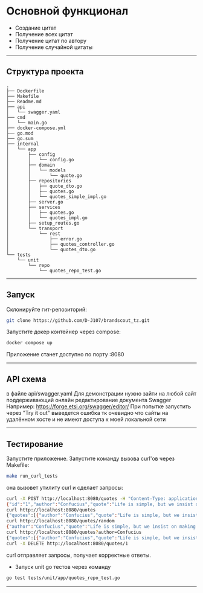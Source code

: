 
# Основной функционал

* Создание цитат 
* Получение всех цитат
* Получение цитат по автору
* Получение случайной цитаты

---

## Структура проекта

```plaintext
.
├── Dockerfile
├── Makefile
├── Readme.md
├── api
│   └── swagger.yaml
├── cmd
│   └── main.go
├── docker-compose.yml
├── go.mod
├── go.sum
├── internal
│   └── app
│       ├── config
│       │   └── config.go
│       ├── domain
│       │   └── models
│       │       └── quote.go
│       ├── repositories
│       │   ├── quote_dto.go
│       │   ├── quotes.go
│       │   └── quotes_simple_impl.go
│       ├── server.go
│       ├── services
│       │   ├── quotes.go
│       │   └── quotes_impl.go
│       ├── setup_routes.go
│       └── transport
│           └── rest
│               ├── error.go
│               ├── quotes_controller.go
│               └── quotes_dto.go
└── tests
    └── unit
        └── repo
            └── quotes_repo_test.go
```

---

## Запуск 
Склонируйте гит-репозиторий:
```bash
git clone https://github.com/D-J107/brandscout_tz.git
```
Запустите докер контейнер через compose:
```bash
docker compose up
```
Приложение станет доступно по порту :8080

---

## API схема

в файле api/swagger.yaml
Для демонстрации нужно зайти на любой сайт поддерживающий онлайн редактирование документа Swagger
Например: https://forge.etsi.org/swagger/editor/
При попытке запустить через "Try it out" выведется ошибка тк очевидно что сайты на удалённом хосте и не имеют доступа к моей локальной сети

---

## Тестирование
Запустите приложение.
Запустите команду вызова curl'ов через Makefile:
```bash
make run_curl_tests
```
она вызовет утилиту curl и сделает запросы:

```bash
curl -X POST http://localhost:8080/quotes -H "Content-Type: application/json" -d '{"author":"Confucius", "quote":"Life is simple, but we insist on making it complicated."}'
{"id":"1","author":"Confucius","quote":"Life is simple, but we insist on making it complicated."}
curl http://localhost:8080/quotes
{"quotes":[{"author":"Confucius","quote":"Life is simple, but we insist on making it complicated."}]}
curl http://localhost:8080/quotes/random
{"author":"Confucius","quote":"Life is simple, but we insist on making it complicated."}
curl http://localhost:8080/quotes?author=Confucius
{"quotes":[{"author":"Confucius","quote":"Life is simple, but we insist on making it complicated."}]}
curl -X DELETE http://localhost:8080/quotes/1
```

curl отправляет запросы, получает корректные ответы.

* Запуск unit go тестов через команду
```bash
go test tests/unit/app/quotes_repo_test.go
```

---